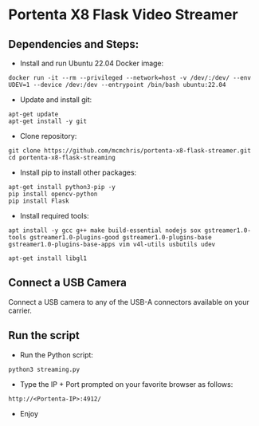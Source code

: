 # Portenta X8 Flask Video Streamer

## Dependencies and Steps:

- Install and run Ubuntu 22.04 Docker image:

```
docker run -it --rm --privileged --network=host -v /dev/:/dev/ --env UDEV=1 --device /dev:/dev --entrypoint /bin/bash ubuntu:22.04
```
- Update and install git:

```
apt-get update
apt-get install -y git
```
- Clone repository:

```
git clone https://github.com/mcmchris/portenta-x8-flask-streamer.git
cd portenta-x8-flask-streaming
```
- Install pip to install other packages:

```
apt-get install python3-pip -y
pip install opencv-python
pip install Flask
```

- Install required tools:

```
apt install -y gcc g++ make build-essential nodejs sox gstreamer1.0-tools gstreamer1.0-plugins-good gstreamer1.0-plugins-base gstreamer1.0-plugins-base-apps vim v4l-utils usbutils udev

apt-get install libgl1
```

## Connect a USB Camera

Connect a USB camera to any of the USB-A connectors available on your carrier.

## Run the script

- Run the Python script:

```
python3 streaming.py
```

- Type the IP + Port prompted on your favorite browser as follows:

`http://<Portenta-IP>:4912/`

- Enjoy